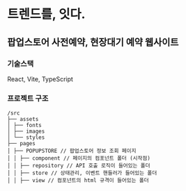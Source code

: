 # 트렌드를, 잇다.
## 팝업스토어 사전예약, 현장대기 예약 웹사이트

### 기술스택
React, Vite, TypeScript

### 프로젝트 구조
```
/src
├── assets
│ ├── fonts 
│ ├── images 
│ └── styles 
├── pages
│ ├── POPUPSTORE // 팝업스토어 정보 조회 페이지
│ │ ├── component // 페이지의 컴포넌트 폴더 (시작점)
│ │ ├── repository // API 호출 로직이 들어있는 폴더
│ │ ├── store // 상태관리, 이벤트 핸들러가 들어있는 폴더
│ │ ├── view // 컴포넌트의 html 규격이 들어있는 폴더
```
